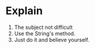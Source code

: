 # Explain

1. The subject not difficult
2. Use the String's method.
3. Just do it and believe yourself.
